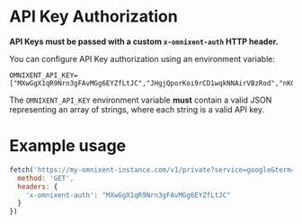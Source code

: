 # API Key Authorization

**API Keys must be passed with a custom `x-omnixent-auth` HTTP header.**

You can configure API Key authorization using an environment variable:

```
OMNIXENT_API_KEY=["MXwGgX1qR9Nrn3gFAvMGg6EYZfLtJC","JHgjQporKoi9rCD1wqkNNAirVBzRod","nK0UtTBc0UJxXaKGF9VvmxJBCyyLrp"]
```

The `OMNIXENT_API_KEY` environment variable **must** contain a valid JSON representing an array of strings, where each string is a valid API key.

# Example usage

```javascript
fetch('https://my-omnixent-instance.com/v1/private?service=google&term=rolex&country=us&language=en', {
  method: 'GET',
  headers: {
    'x-omnixent-auth': "MXwGgX1qR9Nrn3gFAvMGg6EYZfLtJC"
  }
})
```
